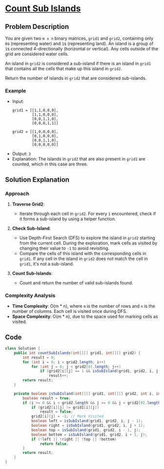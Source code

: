
# [Count Sub Islands](https://leetcode.com/problems/count-sub-islands/description/?envType=daily-question&envId=2024-08-281905)

## Problem Description
You are given two `m x n` binary matrices, `grid1` and `grid2`, containing only `0`s (representing water) and `1`s (representing land). An island is a group of `1`s connected 4-directionally (horizontal or vertical). Any cells outside of the grid are considered water cells.

An island in `grid2` is considered a sub-island if there is an island in `grid1` that contains all the cells that make up this island in `grid2`.

Return the number of islands in `grid2` that are considered sub-islands.

### Example
- Input:
  ```plaintext
  grid1 = [[1,1,0,0,0],
           [1,1,0,0,0],
           [0,0,1,1,0],
           [0,0,0,1,1]]
  
  grid2 = [[1,0,0,0,0],
           [0,1,0,0,0],
           [0,0,1,1,0],
           [0,0,0,0,0]]
- Output: `3`
- Explanation: The islands in `grid2` that are also present in `grid1` are counted, which in this case are three.

## Solution Explanation

### Approach
1. **Traverse Grid2**:
   - Iterate through each cell in `grid2`. For every `1` encountered, check if it forms a sub-island by using a helper function.

2. **Check Sub-Island**:
   - Use Depth-First Search (DFS) to explore the island in `grid2` starting from the current cell. During the exploration, mark cells as visited by changing their value to `-1` to avoid revisiting.
   - Compare the cells of this island with the corresponding cells in `grid1`. If any cell in the island in `grid2` does not match the cell in `grid1`, it's not a sub-island.

3. **Count Sub-Islands**:
   - Count and return the number of valid sub-islands found.

### Complexity Analysis
- **Time Complexity**: O(m * n), where `m` is the number of rows and `n` is the number of columns. Each cell is visited once during DFS.
- **Space Complexity**: O(m * n), due to the space used for marking cells as visited.

## Code
```java
class Solution {
    public int countSubIslands(int[][] grid1, int[][] grid2) {
        int result = 0;
        for (int i = 0; i < grid2.length; i++)
            for (int j = 0; j < grid2[0].length; j++)
                if (grid2[i][j] == 1 && isSubIsland(grid1, grid2, i, j))
                    result++;
        return result;
    }

    private boolean isSubIsland(int[][] grid1, int[][] grid2, int i, int j) {
        boolean result = true;
        if (i >= 0 && i < grid2.length && j >= 0 && j < grid2[0].length && grid2[i][j] == 1) {
            if (grid2[i][j] != grid1[i][j])
                result = false;
            grid2[i][j] = -1; // Mark Visited
            boolean left = isSubIsland(grid1, grid2, i, j - 1);
            boolean right = isSubIsland(grid1, grid2, i, j + 1);
            boolean top = isSubIsland(grid1, grid2, i - 1, j);
            boolean bottom = isSubIsland(grid1, grid2, i + 1, j);
            if (!left || !right || !top || !bottom)
                return false;
        }
        return result;
    }
}
```

